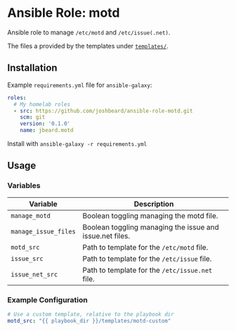 # Ansible Role: motd

Ansible role to manage `/etc/motd` and `/etc/issue(.net)`.

The files a provided by the templates under [`templates/`](templates).

## Installation

Example `requirements.yml` file for `ansible-galaxy`:

```yaml
roles:
  # My homelab roles
  - src: https://github.com/joshbeard/ansible-role-motd.git
    scm: git
    version: '0.1.0'
    name: jbeard.motd
```

Install with `ansible-galaxy -r requirements.yml`

## Usage

### Variables

| Variable             | Description
| -------------------- | ------------
| `manage_motd`        | Boolean toggling managing the motd file.
| `manage_issue_files` | Boolean toggling managing the issue and issue.net files.
| `motd_src`           | Path to template for the `/etc/motd` file.
| `issue_src`          | Path to template for the `/etc/issue` file.
| `issue_net_src`      | Path to template for the `/etc/issue.net` file.

### Example Configuration

```yaml
# Use a custom template, relative to the playbook dir
motd_src: "{{ playbook_dir }}/templates/motd-custom"
```
